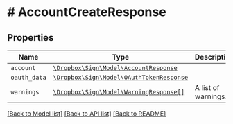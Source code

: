 # # AccountCreateResponse



## Properties

Name | Type | Description | Notes
------------ | ------------- | ------------- | -------------
| `account` | [```\Dropbox\Sign\Model\AccountResponse```](AccountResponse.md) |    |  |
| `oauth_data` | [```\Dropbox\Sign\Model\OAuthTokenResponse```](OAuthTokenResponse.md) |    |  |
| `warnings` | [```\Dropbox\Sign\Model\WarningResponse[]```](WarningResponse.md) |  A list of warnings.  |  |

[[Back to Model list]](../../README.md#models) [[Back to API list]](../../README.md#endpoints) [[Back to README]](../../README.md)
